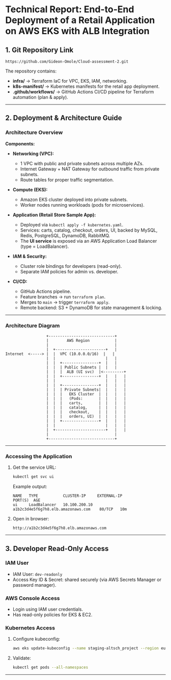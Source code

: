 
# Technical Report: End-to-End Deployment of a Retail Application on AWS EKS with ALB Integration


## 1. Git Repository Link

`https://github.com/Gideon-Omole/Cloud-assessment-2.git`

The repository contains:

* **infra/** → Terraform IaC for VPC, EKS, IAM, networking.
* **k8s-manifest/** → Kubernetes manifests for the retail app deployment.
* **.github/workflows/** → GitHub Actions CI/CD pipeline for Terraform automation (plan & apply).

---

## 2. Deployment & Architecture Guide

### Architecture Overview

**Components:**

* **Networking (VPC):**

  * 1 VPC with public and private subnets across multiple AZs.
  * Internet Gateway + NAT Gateway for outbound traffic from private subnets.
  * Route tables for proper traffic segmentation.

* **Compute (EKS):**

  * Amazon EKS cluster deployed into private subnets.
  * Worker nodes running workloads (pods for microservices).

* **Application (Retail Store Sample App):**

  * Deployed via `kubectl apply -f kubernetes.yaml`.
  * Services: carts, catalog, checkout, orders, UI, backed by MySQL, Redis, PostgreSQL, DynamoDB, RabbitMQ.
  * The **UI service** is exposed via an AWS Application Load Balancer (type = LoadBalancer).

* **IAM & Security:**

  * Cluster role bindings for developers (read-only).
  * Separate IAM policies for admin vs. developer.

* **CI/CD:**

  * GitHub Actions pipeline.
  * Feature branches → run `terraform plan`.
  * Merges to `main` → trigger `terraform apply`.
  * Remote backend: S3 + DynamoDB for state management & locking.

---

### Architecture Diagram

```plaintext
                  +-----------------------------+
                  |        AWS Region           |
                  |                             |
                  |  +----------------------+   |
Internet  <-----> |  |  VPC (10.0.0.0/16)  |   |
                  |  |                      |   |
                  |  |  +----------------+  |   |
                  |  |  | Public Subnets |  |   |
                  |  |  |  ALB (UI svc)  |<---------+
                  |  |  +----------------+  |   |   |
                  |  |                      |   |   |
                  |  |  +----------------+  |   |   |
                  |  |  | Private Subnets|  |   |   |
                  |  |  |   EKS Cluster  |  |   |   |
                  |  |  |   (Pods:       |  |   |   |
                  |  |  |   carts,       |  |   |   |
                  |  |  |   catalog,     |  |   |   |
                  |  |  |   checkout,    |  |   |   |
                  |  |  |   orders, UI)  |  |   |   |
                  |  |  +----------------+  |   |   |
                  |  |                      |   |   |
                  |  +----------------------+   |   |
                  |                             |
                  +-----------------------------+
```

---

### Accessing the Application

1. Get the service URL:

   ```bash
   kubectl get svc ui
   ```

   Example output:

   ```
   NAME   TYPE           CLUSTER-IP     EXTERNAL-IP                           PORT(S)  AGE
   ui     LoadBalancer   10.100.200.10  a1b2c3d4e5f6g7h8.elb.amazonaws.com    80/TCP   10m
   ```
2. Open in browser:

   ```
   http://a1b2c3d4e5f6g7h8.elb.amazonaws.com
   ```

---

## 3. Developer Read-Only Access

### IAM User

* IAM User: `dev-readonly`
* Access Key ID & Secret: shared securely (via AWS Secrets Manager or password manager).

### AWS Console Access

* Login using IAM user credentials.
* Has read-only policies for EKS & EC2.

### Kubernetes Access

1. Configure kubeconfig:

   ```bash
   aws eks update-kubeconfig --name staging-altsch_project --region eu-west-2
   ```
2. Validate:

   ```bash
   kubectl get pods --all-namespaces
   ```

---

